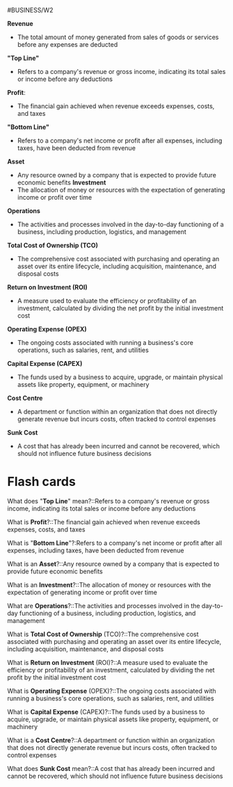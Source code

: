 #BUSINESS/W2 

 **Revenue**
- The total amount of money generated from sales of goods or services before any expenses are deducted

**"Top Line"**
- Refers to a company's revenue or gross income, indicating its total sales or income before any deductions

**Profit**: 
- The financial gain achieved when revenue exceeds expenses, costs, and taxes

**"Bottom Line"**
- Refers to a company's net income or profit after all expenses, including taxes, have been deducted from revenue

**Asset**
- Any resource owned by a company that is expected to provide future economic benefits
 **Investment** 
- The allocation of money or resources with the expectation of generating income or profit over time

**Operations**
- The activities and processes involved in the day-to-day functioning of a business, including production, logistics, and management

 **Total Cost of Ownership (TCO)**
- The comprehensive cost associated with purchasing and operating an asset over its entire lifecycle, including acquisition, maintenance, and disposal costs

**Return on Investment (ROI)**
- A measure used to evaluate the efficiency or profitability of an investment, calculated by dividing the net profit by the initial investment cost

**Operating Expense (OPEX)**
- The ongoing costs associated with running a business's core operations, such as salaries, rent, and utilities

**Capital Expense (CAPEX)** 
- The funds used by a business to acquire, upgrade, or maintain physical assets like property, equipment, or machinery

 **Cost Centre**
- A department or function within an organization that does not directly generate revenue but incurs costs, often tracked to control expenses

**Sunk Cost**
- A cost that has already been incurred and cannot be recovered, which should not influence future business decisions

# Flash cards

What does "**Top Line**" mean?::Refers to a company's revenue or gross income, indicating its total sales or income before any deductions

What is **Profit**?::The financial gain achieved when revenue exceeds expenses, costs, and taxes

What is "**Bottom Line**"?:Refers to a company's net income or profit after all expenses, including taxes, have been deducted from revenue

What is an **Asset**?::Any resource owned by a company that is expected to provide future economic benefits

What is an **Investment**?::The allocation of money or resources with the expectation of generating income or profit over time

What are **Operations**?::The activities and processes involved in the day-to-day functioning of a business, including production, logistics, and management

What is **Total Cost of Ownership** (TCO)?::The comprehensive cost associated with purchasing and operating an asset over its entire lifecycle, including acquisition, maintenance, and disposal costs

What is **Return on Investment** (ROI)?::A measure used to evaluate the efficiency or profitability of an investment, calculated by dividing the net profit by the initial investment cost

What is **Operating Expense** (OPEX)?::The ongoing costs associated with running a business's core operations, such as salaries, rent, and utilities

What is **Capital Expense** (CAPEX)?::The funds used by a business to acquire, upgrade, or maintain physical assets like property, equipment, or machinery

What is a **Cost Centre**?::A department or function within an organization that does not directly generate revenue but incurs costs, often tracked to control expenses

What does **Sunk Cost** mean?::A cost that has already been incurred and cannot be recovered, which should not influence future business decisions